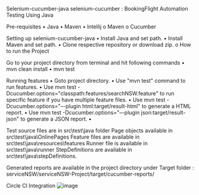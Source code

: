 Selenium-cucumber-java selenium-cucumber : BookingFlight Automation Testing Using Java

Pre-requisites • Java • Maven • Intellij o Maven o Cucumber

Setting up selenium-cucumber-java • Install Java and set path. • Install Maven and set path. • Clone respective repository or download zip. o How to run the Project

Go to your project directory from terminal and hit following commands • mvn clean install
• mvn test

Running features • Goto project directory. • Use "mvn test" command to run features. • Use mvn test -Dcucumber.options="classpath:features/searchNSW.feature" to run specific feature if you have multiple feature files. • Use mvn test -Dcucumber.options="–-plugin html:target/result-html" to generate a HTML report. • Use mvn test -Dcucumber.options="–-plugin json:target/result-json" to generate a JSON report. •

Test source files are in src\test\java folder Page objects available in src\test\java\OnlinePages Feature files are available in src\test\java\resources\features Runner file is available in src\test\java\runner StepDefinitions are available in src\test\java\stepDefinitions.

Generated reports are available in the project directory under Target folder : serviceNSW/serviceNSW-Project/target/cucumber-reports/

Circle CI Integration
![image](https://user-images.githubusercontent.com/57488334/162578547-23496e01-e1e0-4114-95bc-46d83e9f9390.png)
